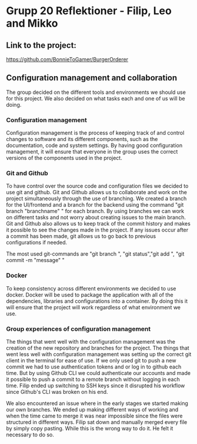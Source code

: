 # Grupp 20 Reflektioner - Filip, Leo and Mikko  

## Link to the project:
https://github.com/BonnieToGamer/BurgerOrderer

## Configuration management and collaboration
The group decided on the different tools and environments we should use for this project.
We also decided on what tasks each and one of us will be doing. 

### Configuration management
Configuration management is the process of keeping track of and control changes to software and its different components, such as the documentation, code and system settings. By having good configuration management, it will ensure that everyone in the group uses the correct versions of the components used in the project.

### Git and Github
To have control over the source code and configuration files we decided to use git and github. Git and Github allows us to collaborate and work on the project simultaneously through the use of branching. We created a branch for the UI/frontend and a branch for the backend using the command "git branch "branchname" " for each branch. By using branches we can work on different tasks and not worry about creating issues to the main branch. 
Git and Github also allows us to keep track of the commit history and makes it possible to see the changes made in the project. If any issues occur after a commit has been made, git allows us to go back to previous configurations if needed.

The most used git-commands are "git branch ", "git status","git add ", "git commit -m "message" "

### Docker
To keep consistency across different environments we decided to use docker. 
Docker will be used to package the application with all of the dependencies, libraries and configurations into a container. 
By doing this it will ensure that the project will work regardless of what environment we use.

### Group experiences of configuration management
The things that went well with the configuration management was the creation of the new repository and branches for the project. 
The things that went less well with configuration management was setting up the correct git client in the terminal for ease of use. If we only used git to push a new commit we had to use authentication tokens and or log in to github each time. But by using Github CLI we could authenticate our accounts and made it possible to push a commit to a remote branch without logging in each time. Filip ended up switching to SSH keys since it disrupted his workflow since Github's CLI was broken on his end.

We also encountered an issue where in the early stages we started making our own branches. We ended up making different ways of working and when the time came to merge it was near impossible since the files were structured in different ways. Filip sat down and manually merged every file by simply copy pasting. While this is the wrong way to do it. He felt it necessary to do so.
